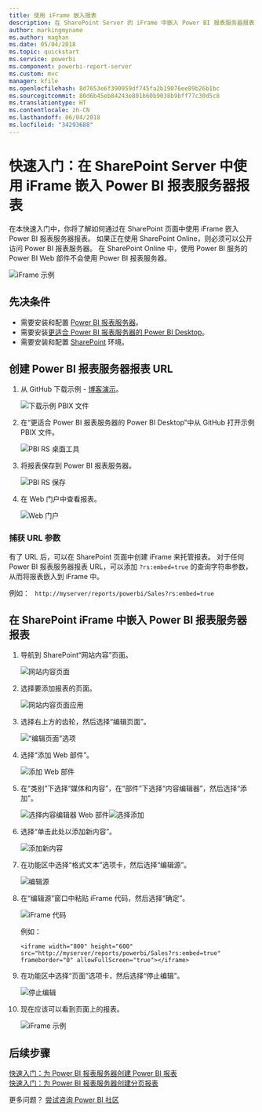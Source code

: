 ```yaml
---
title: 使用 iFrame 嵌入报表
description: 在 SharePoint Server 的 iFrame 中嵌入 Power BI 报表服务器报表
author: markingmyname
ms.author: maghan
ms.date: 05/04/2018
ms.topic: quickstart
ms.service: powerbi
ms.component: powerbi-report-server
ms.custom: mvc
manager: kfile
ms.openlocfilehash: 8d7653e6f390959df745fa2b19076ee89b26b1bc
ms.sourcegitcommit: 80d6b45eb84243e801b60b9038b9bff77c30d5c8
ms.translationtype: HT
ms.contentlocale: zh-CN
ms.lasthandoff: 06/04/2018
ms.locfileid: "34293688"
---
```

# <a name="quickstart-embed-a-power-bi-report-server-report-using-an-iframe-in-sharepoint-server"></a>快速入门：在 SharePoint Server 中使用 iFrame 嵌入 Power BI 报表服务器报表

在本快速入门中，你将了解如何通过在 SharePoint 页面中使用 iFrame 嵌入 Power BI 报表服务器报表。 如果正在使用 SharePoint Online，则必须可以公开访问 Power BI 报表服务器。 在 SharePoint Online 中，使用 Power BI 服务的 Power BI Web 部件不会使用 Power BI 报表服务器。 

![iFrame 示例](media/quickstart-embed/quickstart_embed_01.png)
## <a name="prerequisites"></a>先决条件
* 需要安装和配置 [Power BI 报表服务器](https://powerbi.microsoft.com/en-us/report-server/)。
* 需要安装[更适合 Power BI 报表服务器的 Power BI Desktop](install-powerbi-desktop.md)。
* 需要安装和配置 [SharePoint](https://docs.microsoft.com/en-us/sharepoint/install/install) 环境。

## <a name="creating-the-power-bi-report-server-report-url"></a>创建 Power BI 报表服务器报表 URL

1. 从 GitHub 下载示例 - [博客演示](https://github.com/Microsoft/powerbi-desktop-samples)。

    ![下载示例 PBIX 文件](media/quickstart-embed/quickstart_embed_14.png)

2. 在“更适合 Power BI 报表服务器的 Power BI Desktop”中从 GitHub 打开示例 PBIX 文件。

    ![PBI RS 桌面工具](media/quickstart-embed/quickstart_embed_02.png)

3. 将报表保存到 Power BI 报表服务器。 

    ![PBI RS 保存](media/quickstart-embed/quickstart_embed_03.png)

4. 在 Web 门户中查看报表。

    ![Web 门户](media/quickstart-embed/quickstart_embed_04.png)

### <a name="capturing-the-url-parameter"></a>捕获 URL 参数

有了 URL 后，可以在 SharePoint 页面中创建 iFrame 来托管报表。 对于任何 Power BI 报表服务器报表 URL，可以添加 `?rs:embed=true` 的查询字符串参数，从而将报表嵌入到 iFrame 中。 

   例如：
    ``` 
    http://myserver/reports/powerbi/Sales?rs:embed=true
    ```
## <a name="embedding-a-power-bi-report-server-report-in-a-sharepoint-iframe"></a>在 SharePoint iFrame 中嵌入 Power BI 报表服务器报表

1. 导航到 SharePoint“网站内容”页面。

    ![网站内容页面](media/quickstart-embed/quickstart_embed_05.png)

2. 选择要添加报表的页面。

    ![网站内容页面应用](media/quickstart-embed/quickstart_embed_06.png)

3. 选择右上方的齿轮，然后选择“编辑页面”。

    ![“编辑页面”选项](media/quickstart-embed/quickstart_embed_07.png)

4. 选择“添加 Web 部件”。

    ![添加 Web 部件](media/quickstart-embed/quickstart_embed_08.png)

5. 在“类别”下选择“媒体和内容”，在“部件”下选择“内容编辑器”，然后选择“添加”。

    ![选择内容编辑器 Web 部件](media/quickstart-embed/quickstart_embed_09.png)![选择添加](media/quickstart-embed/quickstart_embed_091.png)

6. 选择“单击此处以添加新内容”。

    ![添加新内容](media/quickstart-embed/quickstart_embed_10.png)

7. 在功能区中选择“格式文本”选项卡，然后选择“编辑源”。

     ![编辑源](media/quickstart-embed/quickstart_embed_11.png)

8. 在“编辑源”窗口中粘贴 iFrame 代码，然后选择“确定”。

    ![iFrame 代码](media/quickstart-embed/quickstart_embed_12.png)

     例如：
     ```
     <iframe width="800" height="600" src="http://myserver/reports/powerbi/Sales?rs:embed=true" frameborder="0" allowFullScreen="true"></iframe>
     ```

9. 在功能区中选择“页面”选项卡，然后选择“停止编辑”。

    ![停止编辑](media/quickstart-embed/quickstart_embed_13.png)

10. 现在应该可以看到页面上的报表。

    ![iFrame 示例](media/quickstart-embed/quickstart_embed_01.png)

## <a name="next-steps"></a>后续步骤

[快速入门：为 Power BI 报表服务器创建 Power BI 报表](quickstart-create-powerbi-report.md)  
[快速入门：为 Power BI 报表服务器创建分页报表](quickstart-create-paginated-report.md)  

更多问题？ [尝试咨询 Power BI 社区](https://community.powerbi.com/) 